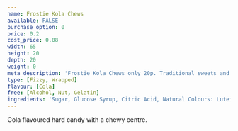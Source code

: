 ```yaml
---
name: Frostie Kola Chews
available: FALSE
purchase_option: 0
price: 0.2
cost_price: 0.08
width: 65
height: 20
depth: 20
weight: 0
meta_description: 'Frostie Kola Chews only 20p. Traditional sweets and more at Humbugs Confectionery Store. Specialists in satisfying your sweet tooth!'
type: [Fizzy, Wrapped]
flavour: [Cola]
free: [Alcohol, Nut, Gelatin]
ingredients: 'Sugar, Glucose Syrup, Citric Acid, Natural Colours: Lutein, Anthocyanins; Flavouring, Acidity Regulator: Sodium Citrates'
---
```

Cola flavoured hard candy with a chewy centre.